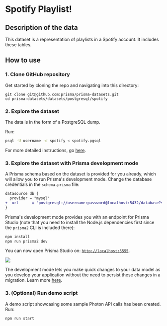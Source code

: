 # Spotify Playlist!

## Description of the data

This dataset is a representation of playlists in a Spotify account.  It includes these tables.


## How to use

### 1. Clone GitHub repository

Get started by cloning the repo and navigating into this directory:

```
git clone git@github.com:prisma/prisma-datasets.git
cd prisma-datasets/datasets/postgresql/spotify
```

### 2. Explore the dataset

The data is in the form of a PostgreSQL dump. 

Run:

```sh
psql -U username -d spotify < spotify.pgsql 
```

For more detailed instructions, go [here](../README.md).


### 3. Explore the dataset with Prisma development mode

A Prisma schema based on the dataset is provided for you already, which will allow you to run Prisma's development mode. Change the database credentials in the `schema.prisma` file:

```diff
datasource db {
  provider = "mysql"
+  url      = "postgresql://username:password@localhost:5432/database?schema=public"
}
```

Prisma's development mode provides you with an endpoint for Prisma Studio (note that you need to install the Node.js dependencies first since the `prisma2` CLI is included there):

```sh
npm install
npm run prisma2 dev
```

You can now open Prisma Studio on: [`http://localhost:5555`](http://localhost:5555).

![](https://i.imgur.com/rvbkFUCr.png)

The development mode lets you make quick changes to your data model as you develop your application without the need to persist these changes in a migration.  Learn more [here](https://github.com/prisma/prisma2/blob/master/docs/development-mode.md).


### 3. (Optional) Run demo script

A demo script showcasing some sample Photon API calls has been created.  Run:

```sh
npm run start
```
